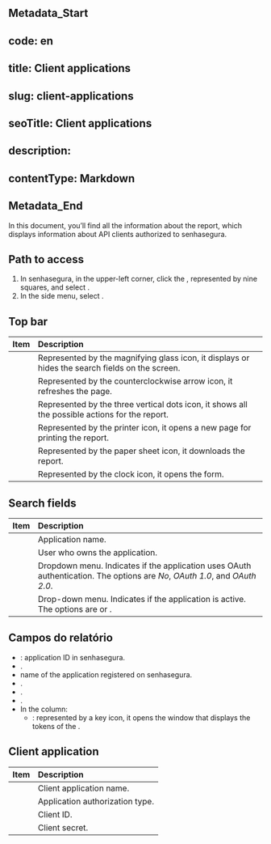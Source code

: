 ## Metadata_Start 
## code: en
## title: Client applications 
## slug: client-applications 
## seoTitle: Client applications 
## description:  
## contentType: Markdown 
## Metadata_End
In this document, you’ll find all the information about the  report, which displays information about API clients authorized to senhasegura.

## Path to access

1. In senhasegura, in the upper-left corner, click the , represented by nine squares, and select .  
2. In the side menu, select .

## Top bar

| Item  | Description |
| :---- | :---- |
|  | Represented by the magnifying glass icon, it displays or hides the search fields on the screen. |
|  | Represented by the counterclockwise arrow icon, it refreshes the page. |
|  | Represented by the three vertical dots icon, it shows all the possible actions for the report. |
|  | Represented by the printer icon, it opens a new page for printing the report. |
|  | Represented by the paper sheet icon, it downloads the report. |
|  | Represented by the clock icon, it opens the  form. |

## Search fields

| Item | Description |
| :---- | :---- |
|  | Application name. |
|  | User who owns the application. |
|  | Dropdown menu. Indicates if the application uses OAuth authentication. The options are *No*, *OAuth 1.0*, and *OAuth 2.0*. |
|  | Drop-down menu. Indicates if the application is active. The options are  or . |

## Campos do relatório

* : application ID in senhasegura.  
* .  
*  name of the application registered on senhasegura.  
* .  
* .  
* .  
* In the  column:   
  * : represented by a key icon, it opens the window that displays the tokens of the .

## Client application

| Item | Description |
| :---- | :---- |
|  | Client application name. |
|  | Application authorization type. |
|  | Client ID. |
|  | Client secret. |

